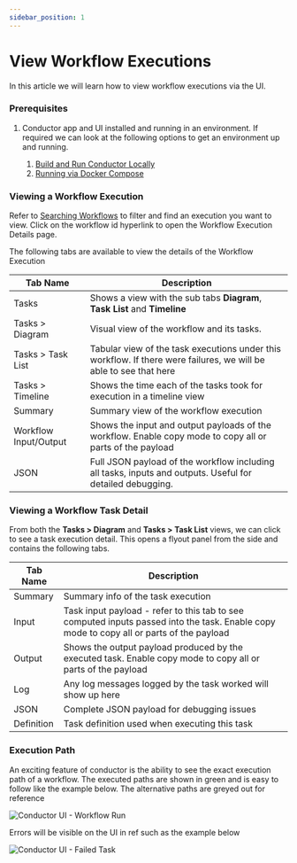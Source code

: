 ```yaml
---
sidebar_position: 1
---
```


# View Workflow Executions

In this article we will learn how to view workflow executions via the UI.

### Prerequisites

1. Conductor app and UI installed and running in an environment. If required we can look at the following options to get
   an environment up and running.

    1. [Build and Run Conductor Locally](/content/docs/getting-started/install/running-locally)
    2. [Running via Docker Compose](/content/docs/getting-started/install/running-locally-docker)

### Viewing a Workflow Execution

Refer to [Searching Workflows](/content/docs/how-tos/searching-workflows) to filter and find an execution you want to
view. Click on the workflow id hyperlink to open the Workflow Execution Details page.

The following tabs are available to view the details of the Workflow Execution

|Tab Name|Description|
|---|---|
| Tasks | Shows a view with the sub tabs **Diagram**, **Task List** and **Timeline**|
| Tasks > Diagram | Visual view of the workflow and its tasks.|
| Tasks > Task List | Tabular view of the task executions under this workflow. If there were failures, we will be able to see that here|
| Tasks > Timeline | Shows the time each of the tasks took for execution in a timeline view |
| Summary | Summary view of the workflow execution|
| Workflow Input/Output | Shows the input and output payloads of the workflow. Enable copy mode to copy all or parts of the payload|
| JSON | Full JSON payload of the workflow including all tasks, inputs and outputs. Useful for detailed debugging.|

### Viewing a Workflow Task Detail

From both the **Tasks > Diagram** and **Tasks > Task List** views, we can click to see a task execution detail. This
opens a flyout panel from the side and contains the following tabs.

|Tab Name|Description|
|---|---|
| Summary | Summary info of the task execution|
| Input | Task input payload - refer to this tab to see computed inputs passed into the task. Enable copy mode to copy all or parts of the payload|
| Output | Shows the output payload produced by the executed task. Enable copy mode to copy all or parts of the payload|
| Log | Any log messages logged by the task worked will show up here|
| JSON | Complete JSON payload for debugging issues|
| Definition | Task definition used when executing this task|

### Execution Path

An exciting feature of conductor is the ability to see the exact execution path of a workflow. The executed paths are
shown in green and is easy to follow like the example below. The alternative paths are greyed out for reference

![Conductor UI - Workflow Run](/img/tutorial/workflow_execution_view.png)

Errors will be visible on the UI in ref such as the example below

![Conductor UI - Failed Task](/img/tutorial/workflow_task_fail.png)
